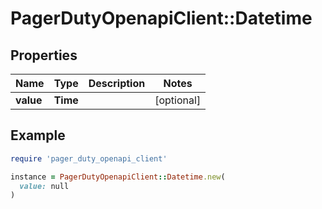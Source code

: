 # PagerDutyOpenapiClient::Datetime

## Properties

| Name | Type | Description | Notes |
| ---- | ---- | ----------- | ----- |
| **value** | **Time** |  | [optional] |

## Example

```ruby
require 'pager_duty_openapi_client'

instance = PagerDutyOpenapiClient::Datetime.new(
  value: null
)
```

